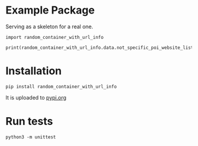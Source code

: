 # Example Package

Serving as a skeleton for a real one.

```
import random_container_with_url_info

print(random_container_with_url_info.data.not_specific_poi_website_list())
```

# Installation

`pip install random_container_with_url_info`

It is uploaded to [pypi.org](https://pypi.org/project/random_container_with_url_info/)

# Run tests

```
python3 -m unittest
```
